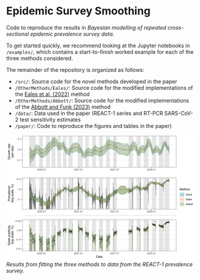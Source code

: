 # Epidemic Survey Smoothing

Code to reproduce the results in *Bayesian modelling of repeated cross-sectional epidemic prevalence survey data*.

To get started quickly, we recommend looking at the Jupyter notebooks in ``/examples/``, which contains a start-to-finish worked example for each of the three methods considered.

The remainder of the repository is organized as follows:
- ``/src/``: Source code for the novel methods developed in the paper
- ``/OtherMethods/Eales/``: Source code for the modified implementations of the [Eales et al. (2022)](https://www.sciencedirect.com/science/article/pii/S1755436522000482) method
- ``/OtherMethods/Abbott/``: Source code for the modified implementations of the [Abbott and Funk (2023)](https://epiforecasts.io/inc2prev/paper) method
- ``/data/``: Data used in the paper (REACT-1 series and RT-PCR SARS-CoV-2 test sensitivity estimates
- ``/paper/``: Code to reproduce the figures and tables in the paper)

![Example output](paper/figures/3-react.png)
*Results from fitting the three methods to data from the REACT-1 prevalence survey.*